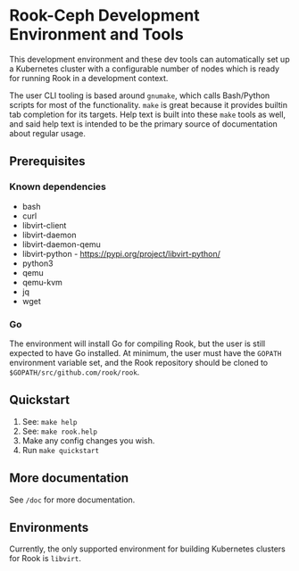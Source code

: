 
Rook-Ceph Development Environment and Tools
============================================

This development environment and these dev tools can automatically set up a Kubernetes cluster with
a configurable number of nodes which is ready for running Rook in a development context.

The user CLI tooling is based around `gnumake`, which calls Bash/Python scripts for most of the
functionality. `make` is great because it provides builtin tab completion for its targets. Help text
is built into these `make` tools as well, and said help text is intended to be the primary source of
documentation about regular usage.


Prerequisites
--------------

### Known dependencies
 - bash
 - curl
 - libvirt-client
 - libvirt-daemon
 - libvirt-daemon-qemu
 - libvirt-python - https://pypi.org/project/libvirt-python/
 - python3
 - qemu
 - qemu-kvm
 - jq
 - wget

### Go
The environment will install Go for compiling Rook, but the user is still expected to have Go
installed. At minimum, the user must have the `GOPATH` environment variable set, and the Rook
repository should be cloned to `$GOPATH/src/github.com/rook/rook`.


Quickstart
-----------
1. See: `make help`
1. See: `make rook.help`
1. Make any config changes you wish.
1. Run `make quickstart`


More documentation
-------------------
See `/doc` for more documentation.

Environments
-------------
Currently, the only supported environment for building Kubernetes clusters for Rook is `libvirt`.
